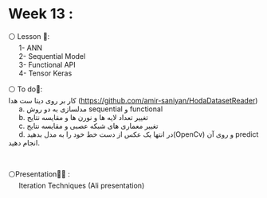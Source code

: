 # Week 13 :

⚪️ Lesson 📖:<br>
&emsp;&ensp;1- ANN <br>
&emsp;&ensp;2- Sequential Model <br>
&emsp;&ensp;3- Functional API <br>
&emsp;&ensp;4- Tensor Keras <br>
 

⚪️ To do📝:<br>
کار بر روی دیتا ست هدا
(https://github.com/amir-saniyan/HodaDatasetReader)
&emsp;&ensp;a.	مدلسازی به دو روش sequential و functional <br>
&emsp;&ensp;b.	تغییر تعداد لایه ها و نورن ها و مقایسه نتایج<br>
&emsp;&ensp;c.	تغییر معماری های شبکه عصبی و مقایسه نتایج<br>
&emsp;&ensp;d.	در انتها یک عکس از دست خط خود را به مدل بدهید(OpenCv) و روی آن predict انجام دهید.<br>


<br>

⚪️Presentation🧑‍🏫 : <br>
&emsp;&ensp;Iteration Techniques (Ali presentation)<br>
